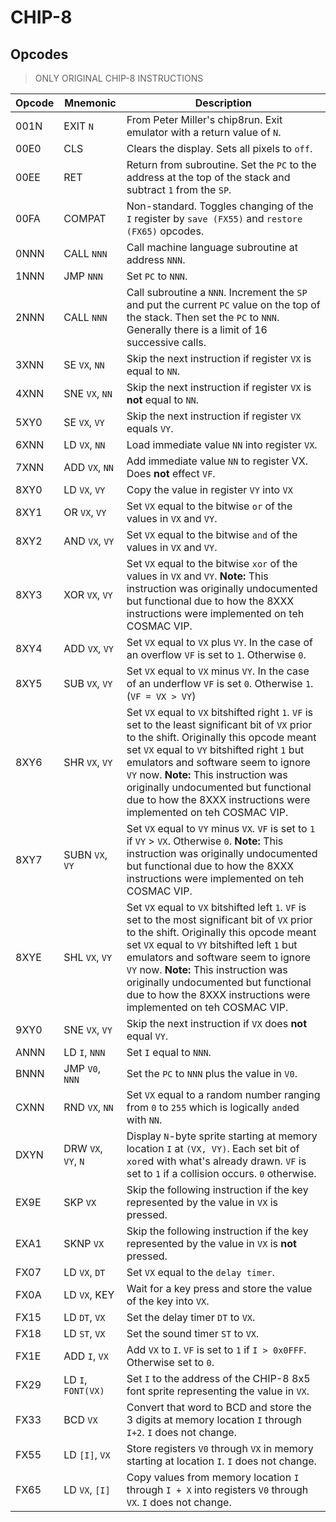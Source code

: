 # CHIP-8

## Opcodes

> ONLY ORIGINAL CHIP-8 INSTRUCTIONS

|Opcode|Mnemonic|Description|
|--|--|--|
|001N|EXIT `N`|From Peter Miller's chip8run. Exit emulator with a return value of `N`.|
|00E0|CLS|Clears the display. Sets all pixels to `off`.|
|00EE|RET|Return from subroutine. Set the `PC` to the address at the top of the stack and subtract `1` from the `SP`.|
|00FA|COMPAT|Non-standard. Toggles changing of the `I` register by `save (FX55)` and `restore (FX65)` opcodes.|
|0NNN|CALL `NNN`|Call machine language subroutine at address `NNN`.|
|1NNN|JMP `NNN`|Set `PC` to `NNN`.|
|2NNN|CALL `NNN`|Call subroutine a `NNN`. Increment the `SP` and put the current `PC` value on the top of the stack. Then set the `PC` to `NNN`. Generally there is a limit of 16 successive calls.|
|3XNN|SE `VX`, `NN`|Skip the next instruction if register `VX` is equal to `NN`.|
|4XNN|SNE `VX`, `NN`|Skip the next instruction if register `VX` is **not** equal to `NN`.|
|5XY0|SE `VX`, `VY`|Skip the next instruction if register `VX` equals `VY`.|
|6XNN|LD `VX`, `NN`|Load immediate value `NN` into register `VX`.|
|7XNN|ADD `VX`, `NN`|Add immediate value `NN` to register VX. Does **not** effect `VF`.|
|8XY0|LD `VX`, `VY`|Copy the value in register `VY` into `VX`|
|8XY1|OR `VX`, `VY`|Set `VX` equal to the bitwise `or` of the values in `VX` and `VY`.|
|8XY2|AND `VX`, `VY`|Set `VX` equal to the bitwise `and` of the values in `VX` and `VY`.|
|8XY3|XOR `VX`, `VY`|Set `VX` equal to the bitwise `xor` of the values in `VX` and `VY`. **Note:** This instruction was originally undocumented but functional due to how the 8XXX instructions were implemented on teh COSMAC VIP.|
|8XY4|ADD `VX`, `VY`|Set `VX` equal to `VX` plus `VY`. In the case of an overflow `VF` is set to `1`. Otherwise `0`.|
|8XY5|SUB `VX`, `VY`|Set `VX` equal to `VX` minus `VY`. In the case of an underflow `VF` is set `0`. Otherwise `1`. (`VF = VX > VY`)|
|8XY6|SHR `VX`, `VY`|Set `VX` equal to `VX` bitshifted right `1`. `VF` is set to the least significant bit of `VX` prior to the shift. Originally this opcode meant set `VX` equal to `VY` bitshifted right `1` but emulators and software seem to ignore `VY` now. **Note:** This instruction was originally undocumented but functional due to how the 8XXX instructions were implemented on teh COSMAC VIP.|
|8XY7|SUBN `VX`, `VY`|Set `VX` equal to `VY` minus `VX`. `VF` is set to `1` if `VY` > `VX`. Otherwise `0`. **Note:** This instruction was originally undocumented but functional due to how the 8XXX instructions were implemented on teh COSMAC VIP.|
|8XYE|SHL `VX`, `VY`|Set `VX` equal to `VX` bitshifted left `1`. `VF` is set to the most significant bit of `VX` prior to the shift. Originally this opcode meant set `VX` equal to `VY` bitshifted left `1` but emulators and software seem to ignore `VY` now. **Note:** This instruction was originally undocumented but functional due to how the 8XXX instructions were implemented on teh COSMAC VIP.|
|9XY0|SNE `VX`, `VY`|Skip the next instruction if `VX` does **not** equal `VY`.|
|ANNN|LD `I`, `NNN`|Set `I` equal to `NNN`.|
|BNNN|JMP `V0`, `NNN`|Set the `PC` to `NNN` plus the value in `V0`.|
|CXNN|RND `VX`, `NN`|Set `VX` equal to a random number ranging from `0` to `255` which is logically `and`ed with `NN`.|
|DXYN|DRW `VX`, `VY`, `N`|Display `N`-byte sprite starting at memory location `I` at `(VX, VY)`. Each set bit of `xor`ed with what's already drawn. `VF` is set to `1` if a collision occurs. `0` otherwise.|
|EX9E|SKP `VX`|Skip the following instruction if the key represented by the value in `VX` is pressed.|
|EXA1|SKNP `VX`|Skip the following instruction if the key represented by the value in `VX` is **not** pressed.|
|FX07|LD `VX`, `DT`|Set `VX` equal to the `delay timer`.|
|FX0A|LD `VX`, KEY|Wait for a key press and store the value of the key into `VX`.|
|FX15|LD `DT`, `VX`|Set the delay timer `DT` to `VX`.|
|FX18|LD `ST`, `VX`|Set the sound timer `ST` to `VX`.|
|FX1E|ADD `I`, `VX`|Add `VX` to `I`. `VF` is set to `1` if `I > 0x0FFF`. Otherwise set to `0`.|
|FX29|LD `I`, `FONT(VX)`|Set `I` to the address of the CHIP-8 8x5 font sprite representing the value in `VX`.|
|FX33|BCD `VX`|Convert that word to BCD and store the 3 digits at memory location `I` through `I+2`. `I` does not change.|
|FX55|LD `[I]`, `VX`|Store registers `V0` through `VX` in memory starting at location `I`. `I` does not change.|
|FX65|LD `VX`, `[I]`|Copy values from memory location `I` through `I + X` into registers `V0` through `VX`. `I` does not change.|

